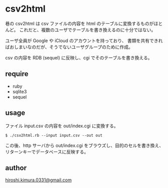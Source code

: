 # csv2html

巷の csv2html は csv ファイルの内容を html のテーブルに変換するものがほとんど。
これだと、複数のユーザでテーブルを書き換えるのに十分ではない。

ユーザ全員が Google や iCloud のアカウントを持っており、
書類を共有できればおしまいなのだが、そうでないユーザグループのために作成。

csv の内容を RDB (sequel) に反映し、cgi でそのテーブルを書き換える。

## require

* ruby
* sqlite3
* sequel

## usage

ファイル input.csv の内容を out/index.cgi に変換する。

````
$ ./csv2html.rb --input input.csv --out out
````

この後、http サーバから out/index.cgi をブラウズし、目的のセルを書き換え、
リターンキーでデータベースに反映する。

## author

hiroshi.kimura.0331@gmail.com

